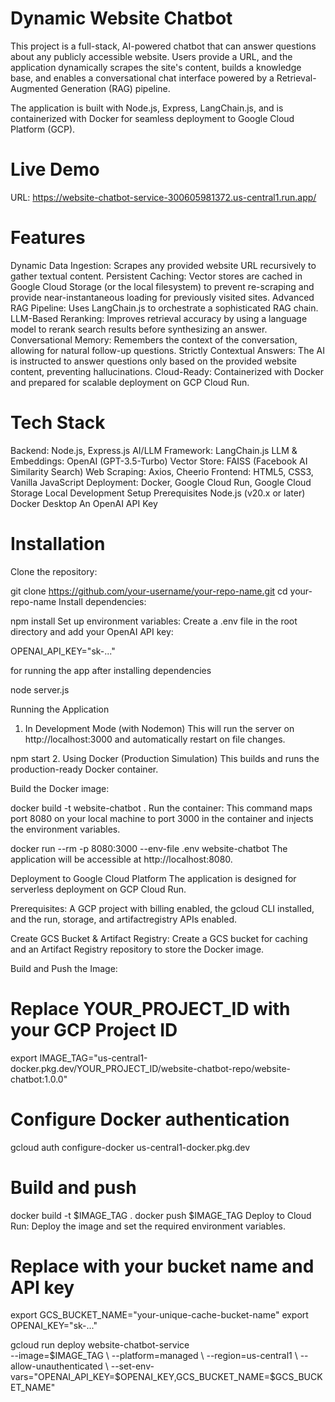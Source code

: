 # Dynamic Website Chatbot
This project is a full-stack, AI-powered chatbot that can answer questions about any publicly accessible website. Users provide a URL, and the application dynamically scrapes the site's content, builds a knowledge base, and enables a conversational chat interface powered by a Retrieval-Augmented Generation (RAG) pipeline.

The application is built with Node.js, Express, LangChain.js, and is containerized with Docker for seamless deployment to Google Cloud Platform (GCP).

# Live Demo
URL: https://website-chatbot-service-300605981372.us-central1.run.app/


# Features
Dynamic Data Ingestion: Scrapes any provided website URL recursively to gather textual content.
Persistent Caching: Vector stores are cached in Google Cloud Storage (or the local filesystem) to prevent re-scraping and provide near-instantaneous loading for previously visited sites.
Advanced RAG Pipeline: Uses LangChain.js to orchestrate a sophisticated RAG chain.
LLM-Based Reranking: Improves retrieval accuracy by using a language model to rerank search results before synthesizing an answer.
Conversational Memory: Remembers the context of the conversation, allowing for natural follow-up questions.
Strictly Contextual Answers: The AI is instructed to answer questions only based on the provided website content, preventing hallucinations.
Cloud-Ready: Containerized with Docker and prepared for scalable deployment on GCP Cloud Run.
# Tech Stack
Backend: Node.js, Express.js
AI/LLM Framework: LangChain.js
LLM & Embeddings: OpenAI (GPT-3.5-Turbo)
Vector Store: FAISS (Facebook AI Similarity Search)
Web Scraping: Axios, Cheerio
Frontend: HTML5, CSS3, Vanilla JavaScript
Deployment: Docker, Google Cloud Run, Google Cloud Storage
Local Development Setup
Prerequisites
Node.js (v20.x or later)
Docker Desktop
An OpenAI API Key
# Installation
Clone the repository:

git clone https://github.com/your-username/your-repo-name.git
cd your-repo-name
Install dependencies:

npm install
Set up environment variables:
Create a .env file in the root directory and add your OpenAI API key:

OPENAI_API_KEY="sk-..."

for running the app after installing dependencies

node server.js


Running the Application
1. In Development Mode (with Nodemon)
This will run the server on http://localhost:3000 and automatically restart on file changes.

npm start
2. Using Docker (Production Simulation)
This builds and runs the production-ready Docker container.

Build the Docker image:

docker build -t website-chatbot .
Run the container:
This command maps port 8080 on your local machine to port 3000 in the container and injects the environment variables.

docker run --rm -p 8080:3000 --env-file .env website-chatbot
The application will be accessible at http://localhost:8080.

Deployment to Google Cloud Platform
The application is designed for serverless deployment on GCP Cloud Run.

Prerequisites: A GCP project with billing enabled, the gcloud CLI installed, and the run, storage, and artifactregistry APIs enabled.

Create GCS Bucket & Artifact Registry: Create a GCS bucket for caching and an Artifact Registry repository to store the Docker image.

Build and Push the Image:

# Replace YOUR_PROJECT_ID with your GCP Project ID
export IMAGE_TAG="us-central1-docker.pkg.dev/YOUR_PROJECT_ID/website-chatbot-repo/website-chatbot:1.0.0"

# Configure Docker authentication
gcloud auth configure-docker us-central1-docker.pkg.dev

# Build and push
docker build -t $IMAGE_TAG .
docker push $IMAGE_TAG
Deploy to Cloud Run:
Deploy the image and set the required environment variables.

# Replace with your bucket name and API key
export GCS_BUCKET_NAME="your-unique-cache-bucket-name"
export OPENAI_KEY="sk-..."

gcloud run deploy website-chatbot-service \
  --image=$IMAGE_TAG \
  --platform=managed \
  --region=us-central1 \
  --allow-unauthenticated \
  --set-env-vars="OPENAI_API_KEY=$OPENAI_KEY,GCS_BUCKET_NAME=$GCS_BUCKET_NAME"
